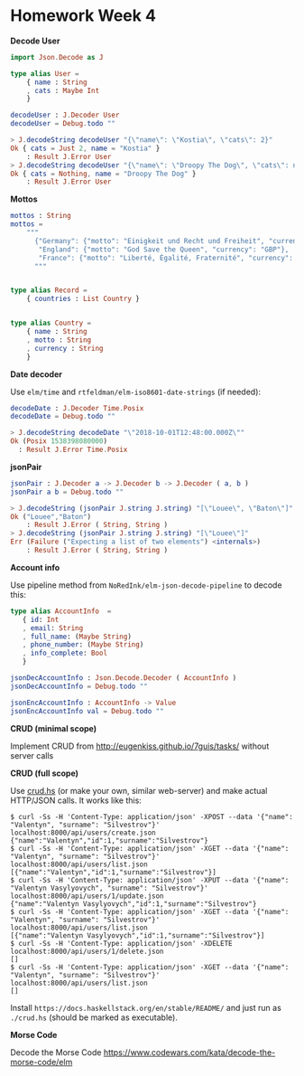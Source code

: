 # Homework Week 4

**Decode User**

```elm
import Json.Decode as J

type alias User =
    { name : String
    , cats : Maybe Int
    }

decodeUser : J.Decoder User
decodeUser = Debug.todo ""

> J.decodeString decodeUser "{\"name\": \"Kostia\", \"cats\": 2}"
Ok { cats = Just 2, name = "Kostia" }
    : Result J.Error User
> J.decodeString decodeUser "{\"name\": \"Droopy The Dog\", \"cats\": null}"
Ok { cats = Nothing, name = "Droopy The Dog" }
    : Result J.Error User
```

**Mottos**

```elm
mottos : String
mottos =
    """
      {"Germany": {"motto": "Einigkeit und Recht und Freiheit", "currency": "EUR"},
       "England": {"motto": "God Save the Queen", "currency": "GBP"},
       "France": {"motto": "Liberté, Égalité, Fraternité", "currency": "EUR"}}
      """


type alias Record =
    { countries : List Country }


type alias Country =
    { name : String
    , motto : String
    , currency : String
    }
```

**Date decoder**

Use `elm/time` and `rtfeldman/elm-iso8601-date-strings` (if needed):

```elm
decodeDate : J.Decoder Time.Posix
decodeDate = Debug.todo ""

> J.decodeString decodeDate "\"2018-10-01T12:48:00.000Z\""
Ok (Posix 1538398080000)
  : Result J.Error Time.Posix
```

**jsonPair**

```elm
jsonPair : J.Decoder a -> J.Decoder b -> J.Decoder ( a, b )
jsonPair a b = Debug.todo ""

> J.decodeString (jsonPair J.string J.string) "[\"Louee\", \"Baton\"]"
Ok ("Louee","Baton")
    : Result J.Error ( String, String )
> J.decodeString (jsonPair J.string J.string) "[\"Louee\"]"
Err (Failure ("Expecting a list of two elements") <internals>)
    : Result J.Error ( String, String )
```

**Account info**

Use pipeline method from `NoRedInk/elm-json-decode-pipeline` to decode this:

```elm
type alias AccountInfo  =
   { id: Int
   , email: String
   , full_name: (Maybe String)
   , phone_number: (Maybe String)
   , info_complete: Bool
   }

jsonDecAccountInfo : Json.Decode.Decoder ( AccountInfo )
jsonDecAccountInfo = Debug.todo ""

jsonEncAccountInfo : AccountInfo -> Value
jsonEncAccountInfo val = Debug.todo ""

```

**CRUD (minimal scope)**

Implement CRUD from http://eugenkiss.github.io/7guis/tasks/ without server calls

**CRUD (full scope)**

Use [crud.hs](./crud.hs) (or make your own, similar web-server) and make actual HTTP/JSON calls. It works like this:

```
$ curl -Ss -H 'Content-Type: application/json' -XPOST --data '{"name": "Valentyn", "surname": "Silvestrov"}' localhost:8000/api/users/create.json
{"name":"Valentyn","id":1,"surname":"Silvestrov"}
$ curl -Ss -H 'Content-Type: application/json' -XGET --data '{"name": "Valentyn", "surname": "Silvestrov"}' localhost:8000/api/users/list.json
[{"name":"Valentyn","id":1,"surname":"Silvestrov"}]
$ curl -Ss -H 'Content-Type: application/json' -XPUT --data '{"name": "Valentyn Vasylyovych", "surname": "Silvestrov"}' localhost:8000/api/users/1/update.json
{"name":"Valentyn Vasylyovych","id":1,"surname":"Silvestrov"}
$ curl -Ss -H 'Content-Type: application/json' -XGET --data '{"name": "Valentyn", "surname": "Silvestrov"}' localhost:8000/api/users/list.json
[{"name":"Valentyn Vasylyovych","id":1,"surname":"Silvestrov"}]
$ curl -Ss -H 'Content-Type: application/json' -XDELETE localhost:8000/api/users/1/delete.json
[]
$ curl -Ss -H 'Content-Type: application/json' -XGET --data '{"name": "Valentyn", "surname": "Silvestrov"}' localhost:8000/api/users/list.json
[]
```

Install `https://docs.haskellstack.org/en/stable/README/` and just run as `./crud.hs` (should be marked as executable).

**Morse Code**

Decode the Morse Code https://www.codewars.com/kata/decode-the-morse-code/elm
